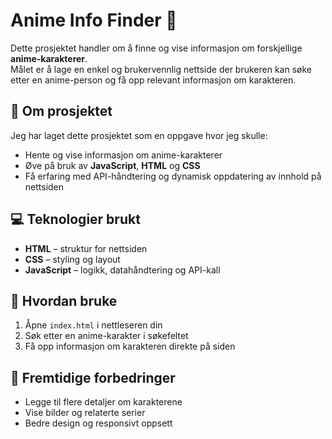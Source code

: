 # Anime Info Finder 🎌

Dette prosjektet handler om å finne og vise informasjon om forskjellige **anime-karakterer**.  
Målet er å lage en enkel og brukervennlig nettside der brukeren kan søke etter en anime-person og få opp relevant informasjon om karakteren.

## 🧠 Om prosjektet
Jeg har laget dette prosjektet som en oppgave hvor jeg skulle:
- Hente og vise informasjon om anime-karakterer  
- Øve på bruk av **JavaScript**, **HTML** og **CSS**  
- Få erfaring med API-håndtering og dynamisk oppdatering av innhold på nettsiden

## 💻 Teknologier brukt
- **HTML** – struktur for nettsiden  
- **CSS** – styling og layout  
- **JavaScript** – logikk, datahåndtering og API-kall

## 🚀 Hvordan bruke
1. Åpne `index.html` i nettleseren din  
2. Søk etter en anime-karakter i søkefeltet  
3. Få opp informasjon om karakteren direkte på siden  

## 🌸 Fremtidige forbedringer
- Legge til flere detaljer om karakterene  
- Vise bilder og relaterte serier  
- Bedre design og responsivt oppsett
